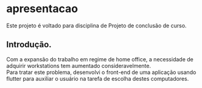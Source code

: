 # apresentacao

Este projeto é voltado para disciplina de Projeto de conclusão de curso.

## Introdução.

Com a expansão do trabalho em regime de home office, a necessidade de adquirir workstations tem aumentado consideravelmente. <br/>
Para tratar este problema, desenvolvi o front-end de uma aplicação usando flutter para auxiliar o usuário na tarefa de escolha destes computadores.


